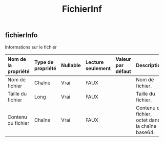 ﻿---
title: FichierInf
second_title: Aspose.Cells Cloud Documen
type: docs
url: /fr/specification/model/fileinfo/
description: "Aspose.Cells Spécification du modèle cloud : FileInfo. Gérez sans effort Excel et d'autres feuilles de calcul avec des fonctionnalités telles que l'ouverture, la génération, l'édition, le fractionnement, la fusion, la comparaison et la conversion."
weight: 50
---
## **fichierInfo**

 Informations sur le fichier

| Nom de la propriété| Type de propriété| Nullable| Lecture seulement| Valeur par défaut| Description|
|:- |:- |:- |:- |:- |:- |
| Nom de fichier| Chaîne| Vrai| FAUX|| Nom de fichier.|
| Taille du fichier| Long| Vrai| FAUX|| Taille du fichier.|
| Contenu du fichier| Chaîne| Vrai| FAUX|| Contenu du fichier, octet dans la chaîne base64.|

